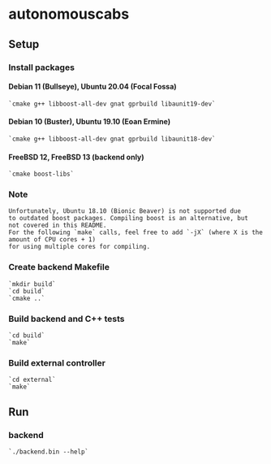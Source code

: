 # autonomouscabs
## Setup
### Install packages
#### Debian 11 (Bullseye), Ubuntu 20.04 (Focal Fossa)
    `cmake g++ libboost-all-dev gnat gprbuild libaunit19-dev`
#### Debian 10 (Buster), Ubuntu 19.10 (Eoan Ermine)
    `cmake g++ libboost-all-dev gnat gprbuild libaunit18-dev`
#### FreeBSD 12, FreeBSD 13 (backend only)
    `cmake boost-libs`
### Note
    Unfortunately, Ubuntu 18.10 (Bionic Beaver) is not supported due
    to outdated boost packages. Compiling boost is an alternative, but
    not covered in this README. 
    For the following `make` calls, feel free to add `-jX` (where X is the amount of CPU cores + 1)
    for using multiple cores for compiling.
### Create backend Makefile
    `mkdir build`
    `cd build`
    `cmake ..`
### Build backend and C++ tests
    `cd build`
    `make`
### Build external controller
    `cd external`
    `make`
## Run
### backend
    `./backend.bin --help`
